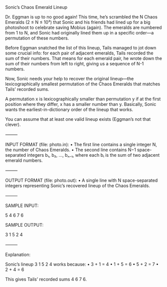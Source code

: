 Sonic’s Chaos Emerald Lineup

Dr. Eggman is up to no good again! This time, he’s scrambled the N Chaos Emeralds (2 ≤ N ≤ 10³) that Sonic and his friends had lined up for a big photoshoot to celebrate saving Mobius (again). The emeralds are numbered from 1 to N, and Sonic had originally lined them up in a specific order—a permutation of these numbers.

Before Eggman snatched the list of this lineup, Tails managed to jot down some crucial info: for each pair of adjacent emeralds, Tails recorded the sum of their numbers. That means for each emerald pair, he wrote down the sum of their numbers from left to right, giving us a sequence of N-1 numbers.

Now, Sonic needs your help to recover the original lineup—the lexicographically smallest permutation of the Chaos Emeralds that matches Tails’ recorded sums.

A permutation x is lexicographically smaller than permutation y if at the first position where they differ, x has a smaller number than y. Basically, Sonic wants the earliest-in-dictionary order of the lineup that works.

You can assume that at least one valid lineup exists (Eggman’s not that clever).

⸻

INPUT FORMAT (file: photo.in):
	•	The first line contains a single integer N, the number of Chaos Emeralds.
	•	The second line contains N−1 space-separated integers b₁, b₂, …, bₙ₋₁, where each bᵢ is the sum of two adjacent emerald numbers.

⸻

OUTPUT FORMAT (file: photo.out):
	•	A single line with N space-separated integers representing Sonic’s recovered lineup of the Chaos Emeralds.

⸻

SAMPLE INPUT:

5
4 6 7 6

SAMPLE OUTPUT:

3 1 5 2 4



⸻

Explanation:

Sonic’s lineup 3 1 5 2 4 works because:
	•	3 + 1 = 4
	•	1 + 5 = 6
	•	5 + 2 = 7
	•	2 + 4 = 6

This gives Tails’ recorded sums 4 6 7 6.